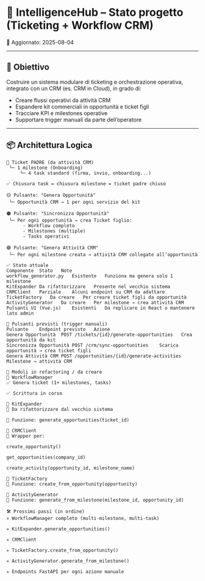 # 🧠 IntelligenceHub – Stato progetto (Ticketing + Workflow CRM)
📅 Aggiornato: 2025-08-04

---

## 🔧 Obiettivo

Costruire un sistema modulare di ticketing e orchestrazione operativa, integrato con un CRM (es. CRM in Cloud), in grado di:
- Creare flussi operativi da attività CRM
- Espandere kit commerciali in opportunità e ticket figli
- Tracciare KPI e milestones operative
- Supportare trigger manuali da parte dell’operatore

---

## 📦 Architettura Logica

```plaintext
📌 Ticket PADRE (da attività CRM)
 └─ 1 milestone (Onboarding)
     └─ 4 task standard (firma, invio, onboarding...)

✅ Chiusura task = chiusura milestone = ticket padre chiuso

🟡 Pulsante: "Genera Opportunità"
 └─ Opportunità CRM → 1 per ogni servizio del kit

🟠 Pulsante: "Sincronizza Opportunità"
 └─ Per ogni opportunità → crea Ticket figlio:
      - Workflow completo
      - Milestones (multiple)
      - Tasks operativi

🟣 Pulsante: "Genera Attività CRM"
 └─ Per ogni milestone creata → attività CRM collegate all’opportunità

✅ Stato attuale
Componente	Stato	Note
workflow_generator.py	Esistente	Funziona ma genera solo 1 milestone
KitExpander	Da rifattorizzare	Presente nel vecchio sistema
CRMClient	Parziale	Alcuni endpoint su CRM da adattare
TicketFactory	Da creare	Per creare ticket figli da opportunità
ActivityGenerator	Da creare	Per milestone → crea attività CRM
Pulsanti UI (Vue.js)	Esistenti	Da replicare in React o mantenere lato admin

🔘 Pulsanti previsti (trigger manuali)
Pulsante	Endpoint previsto	Azione
Genera Opportunità	POST /tickets/{id}/generate-opportunities	Crea opportunità da kit
Sincronizza Opportunità	POST /crm/sync-opportunities	Scarica opportunità → crea ticket figli
Genera Attività CRM	POST /opportunities/{id}/generate-activities	Milestone → attività CRM

📁 Moduli in refactoring / da creare
🧩 WorkflowManager
✅ Genera ticket (1+ milestones, tasks)

✅ Scrittura in corso

🧩 KitExpander
🔄 Da rifattorizzare dal vecchio sistema

🔹 Funzione: generate_opportunities(ticket_id)

🧩 CRMClient
🔧 Wrapper per:

create_opportunity()

get_opportunities(company_id)

create_activity(opportunity_id, milestone_name)

🧩 TicketFactory
📌 Funzione: create_from_opportunity(opportunity)

🧩 ActivityGenerator
📌 Funzione: generate_from_milestone(milestone_id, opportunity_id)

🛠️ Prossimi passi (in ordine)
✳️ WorkflowManager completo (multi-milestone, multi-task)

✳️ KitExpander.generate_opportunities()

✳️ CRMClient

✳️ TicketFactory.create_from_opportunity()

✳️ ActivityGenerator.generate_from_milestone()

✳️ Endpoints FastAPI per ogni azione manuale
